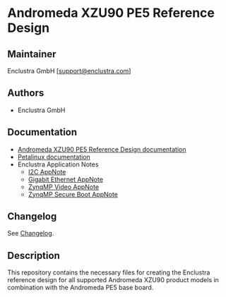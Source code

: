 # Andromeda XZU90 PE5 Reference Design

## Maintainer

Enclustra GmbH [support@enclustra.com]

## Authors

* Enclustra GmbH

## Documentation

* [Andromeda XZU90 PE5 Reference Design documentation](./reference_design/doc/Andromeda_XZU90_PE5.pdf)
* [Petalinux documentation](https://github.com/enclustra/PetalinuxDocumentation)
* Enclustra Application Notes
  - [I2C AppNote](https://github.com/enclustra/I2CAppNote)
  - [Gigabit Ethernet AppNote](https://github.com/enclustra/GigabitEthernetAppNote)
  - [ZynqMP Video AppNote](https://github.com/enclustra/ZynqMpVideoAppNote)
  - [ZynqMP Secure Boot AppNote](https://github.com/enclustra/ZynqMPSecureBootAppNote)

## Changelog
See [Changelog](changelog.md).

## Description
This repository contains the necessary files for creating the Enclustra reference design for all supported Andromeda XZU90 product models in combination with the Andromeda PE5 base board.
